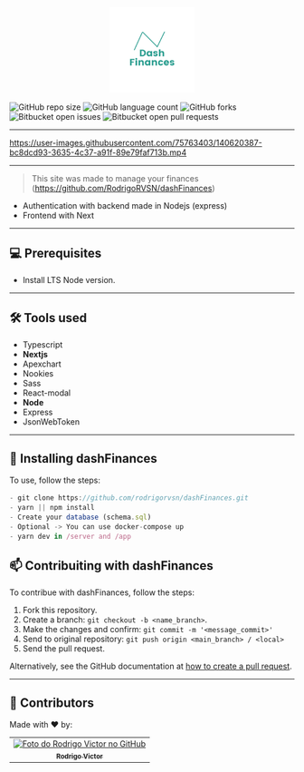 
<center>
  <img src="./app/public/logo.png" width="150px"/>
</center>

<!--- https://shields.io --->

![GitHub repo size](https://img.shields.io/github/repo-size/rodrigorvsn/dashFinances?style=for-the-badge)
![GitHub language count](https://img.shields.io/github/languages/count/rodrigorvsn/dashFinances?style=for-the-badge)
![GitHub forks](https://img.shields.io/github/forks/rodrigorvsn/dashFinances?style=for-the-badge)
![Bitbucket open issues](https://img.shields.io/bitbucket/issues/rodrigorvsn/dashFinances?style=for-the-badge)
![Bitbucket open pull requests](https://img.shields.io/bitbucket/pr-raw/rodrigorvsn/dashFinances?style=for-the-badge)

___
<!--- #################### mudar badges #################### --->


https://user-images.githubusercontent.com/75763403/140620387-bc8dcd93-3635-4c37-a91f-89e79faf713b.mp4


<!--- #################### mudar imagem exemplo #################### --->
___
> This site was made to manage your finances (https://github.com/RodrigoRVSN/dashFinances)
- Authentication with backend made in Nodejs (express)
- Frontend with Next
___
## 💻 Prerequisites

- Install LTS Node version.
<!--- #################### mudar pré-requisitos  ####################--->
___
## 🛠 Tools used

- Typescript
- <b>Nextjs</b>
- Apexchart
- Nookies
- Sass
- React-modal
- <b>Node</b>
- Express
- JsonWebToken

<!--- #################### mudar ferramentas #################### --->
___
## 🚀 Installing dashFinances

To use, follow the steps:

```js
- git clone https://github.com/rodrigorvsn/dashFinances.git
- yarn || npm install
- Create your database (schema.sql)
- Optional -> You can use docker-compose up
- yarn dev in /server and /app
```

## 📫 Contribuiting with dashFinances

To contribue with dashFinances, follow the steps:

1. Fork this repository.
2. Create a branch: `git checkout -b <name_branch>`.
3. Make the changes and confirm: `git commit -m '<message_commit>'`
4. Send to original repository: `git push origin <main_branch> / <local>`
5. Send the pull request.

Alternatively, see the GitHub documentation at [how to create a pull request](https://help.github.com/en/github/collaborating-with-issues-and-pull-requests/creating-a-pull-request).
___
## 🤝 Contributors

Made with ❤️ by:

<table>
  <tr>
    <td align="center">
      <a href="#">
        <img src="https://github.com/rodrigorvsn.png" width="100px;" alt="Foto do Rodrigo Victor no GitHub"/><br>
        <sub>
          <b>Rodrigo Victor</b>
        </sub>
      </a>
    </td>
  </tr>
</table>
